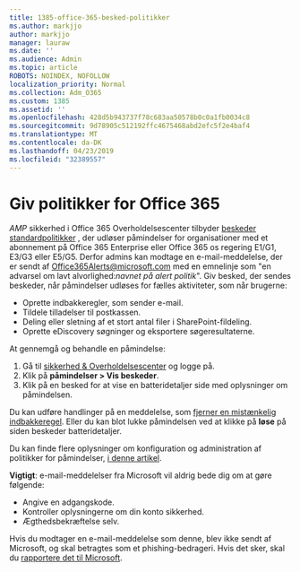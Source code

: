 ```yaml
---
title: 1385-office-365-besked-politikker
ms.author: markjjo
author: markjjo
manager: lauraw
ms.date: ''
ms.audience: Admin
ms.topic: article
ROBOTS: NOINDEX, NOFOLLOW
localization_priority: Normal
ms.collection: Adm_O365
ms.custom: 1385
ms.assetid: ''
ms.openlocfilehash: 428d5b943737f78c683aa50578b0c0a1fb0034c8
ms.sourcegitcommit: 9d78905c512192ffc4675468abd2efc5f2e4baf4
ms.translationtype: MT
ms.contentlocale: da-DK
ms.lasthandoff: 04/23/2019
ms.locfileid: "32389557"
---
```

# <a name="office-365-alert-policies"></a>Giv politikker for Office 365

_AMP_ sikkerhed i Office 365 Overholdelsescenter tilbyder [beskeder standardpolitikker](https://docs.microsoft.com/office365/securitycompliance/alert-policies#default-alert-policies) , der udløser påmindelser for organisationer med et abonnement på Office 365 Enterprise eller Office 365 os regering E1/G1, E3/G3 eller E5/G5. Derfor admins kan modtage en e-mail-meddelelse, der er sendt af Office365Alerts@microsoft.com med en emnelinje som "en advarsel om lavt alvorlighed:*navnet på alert politik*". Giv besked, der sendes beskeder, når påmindelser udløses for fælles aktiviteter, som når brugerne:

- Oprette indbakkeregler, som sender e-mail.
- Tildele tilladelser til postkassen.
- Deling eller sletning af et stort antal filer i SharePoint-fildeling.
- Oprette eDiscovery søgninger og eksportere søgeresultaterne.
 
At gennemgå og behandle en påmindelse:

1. Gå til [sikkerhed & Overholdelsescenter](https://protection.office.com) og logge på.
2. Klik på **påmindelser > Vis beskeder**.
3. Klik på en besked for at vise en batteridetaljer side med oplysninger om påmindelsen.

Du kan udføre handlinger på en meddelelse, som [fjerner en mistænkelig indbakkeregel](https://docs.microsoft.com/office365/securitycompliance/responding-to-a-compromised-email-account). Eller du kan blot lukke påmindelsen ved at klikke på **løse** på siden beskeder batteridetaljer.

Du kan finde flere oplysninger om konfiguration og administration af politikker for påmindelser, [i denne artikel](https://docs.microsoft.com/office365/securitycompliance/alert-policies).

**Vigtigt**: e-mail-meddelelser fra Microsoft vil aldrig bede dig om at gøre følgende:

- Angive en adgangskode.
- Kontroller oplysningerne om din konto sikkerhed.
- Ægthedsbekræftelse selv.

Hvis du modtager en e-mail-meddelelse som denne, blev ikke sendt af Microsoft, og skal betragtes som et phishing-bedrageri. Hvis det sker, skal du [rapportere det til Microsoft](https://docs.microsoft.com/office365/SecurityCompliance/report-junk-email-and-phishing-scams-in-outlook-on-the-web-eop).